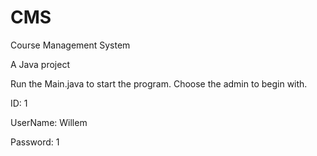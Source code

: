 # CMS  
Course Management System

A Java project

Run the Main.java to start the program.
Choose the admin to begin with.

ID: 1

UserName: Willem

Password: 1
